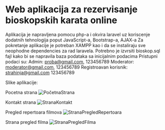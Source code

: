 # Web aplikacija za rezervisanje bioskopskih karata online
Aplikacija je napravljena pomocu php-a i okvira laravel uz koriscenje dodatnih tehnologija poput JavaScript-a, Bootstrap-a, AJAX-a
Za pokretanje aplikacije je potreban XAMPP kao i da se instaliraju sve neophodne dependencies za rad laravela.
 Potrebno je izvrsiti bioskop.sql fajl kako bi se napravila baza podataka sa inicijalnim podacima
 Pristupni podaci su:
 Admin: proba@gmail.com, 123456789
 Moderator: moderator@gmail.com, 123456789
 Registroavan korisnik: strahinja@gmail.com 123456789

 Slike aplikacije:

 Pocetna strana
![PočetnaStrana](https://github.com/Sladjan21/Bioskop/assets/137881951/fc23deab-e5a8-435d-8d77-daf098dfefd0)

Kontakt strana
![StranaKontakt](https://github.com/Sladjan21/Bioskop/assets/137881951/54eca3e1-0f91-4e17-b324-1643e355fbe2)

Pregled repertoara filmova
![StranaPregledRepertoara](https://github.com/Sladjan21/Bioskop/assets/137881951/5edb3190-b3a0-496e-a765-7033d9d80e1f)

Strana pregled filma
![StranaPregledFilma](https://github.com/Sladjan21/Bioskop/assets/137881951/76a7c681-4aec-42d2-a7aa-f4cab0aea71b)
